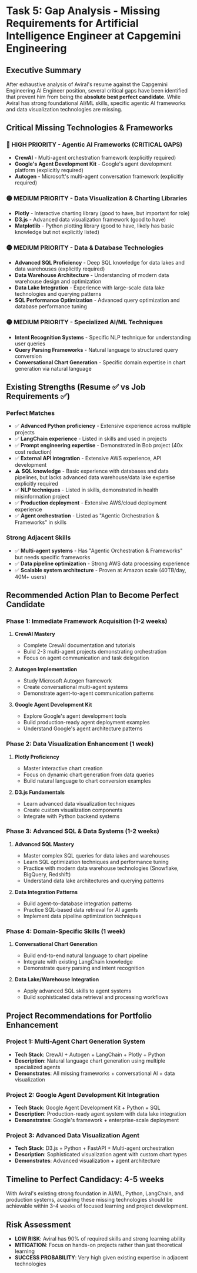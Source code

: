# Task 5: Gap Analysis - Missing Requirements for Artificial Intelligence Engineer at Capgemini Engineering

## Executive Summary
After exhaustive analysis of Aviral's resume against the Capgemini Engineering AI Engineer position, several critical gaps have been identified that prevent him from being the **absolute best perfect candidate**. While Aviral has strong foundational AI/ML skills, specific agentic AI frameworks and data visualization technologies are missing.

## Critical Missing Technologies & Frameworks

### 🔴 HIGH PRIORITY - Agentic AI Frameworks (CRITICAL GAPS)
- **CrewAI** - Multi-agent orchestration framework (explicitly required)
- **Google's Agent Development Kit** - Google's agent development platform (explicitly required)  
- **Autogen** - Microsoft's multi-agent conversation framework (explicitly required)

### 🟡 MEDIUM PRIORITY - Data Visualization & Charting Libraries
- **Plotly** - Interactive charting library (good to have, but important for role)
- **D3.js** - Advanced data visualization framework (good to have)
- **Matplotlib** - Python plotting library (good to have, likely has basic knowledge but not explicitly listed)

### 🟡 MEDIUM PRIORITY - Data & Database Technologies
- **Advanced SQL Proficiency** - Deep SQL knowledge for data lakes and data warehouses (explicitly required)
- **Data Warehouse Architecture** - Understanding of modern data warehouse design and optimization
- **Data Lake Integration** - Experience with large-scale data lake technologies and querying patterns
- **SQL Performance Optimization** - Advanced query optimization and database performance tuning

### 🟡 MEDIUM PRIORITY - Specialized AI/ML Techniques
- **Intent Recognition Systems** - Specific NLP technique for understanding user queries
- **Query Parsing Frameworks** - Natural language to structured query conversion
- **Conversational Chart Generation** - Specific domain expertise in chart generation via natural language

## Existing Strengths (Resume ✅ vs Job Requirements ✅)

### Perfect Matches
- ✅ **Advanced Python proficiency** - Extensive experience across multiple projects
- ✅ **LangChain experience** - Listed in skills and used in projects
- ✅ **Prompt engineering expertise** - Demonstrated in Bob project (40x cost reduction)
- ✅ **External API integration** - Extensive AWS experience, API development
- ⚠️ **SQL knowledge** - Basic experience with databases and data pipelines, but lacks advanced data warehouse/data lake expertise explicitly required
- ✅ **NLP techniques** - Listed in skills, demonstrated in health misinformation project
- ✅ **Production deployment** - Extensive AWS/cloud deployment experience
- ✅ **Agent orchestration** - Listed as "Agentic Orchestration & Frameworks" in skills

### Strong Adjacent Skills
- ✅ **Multi-agent systems** - Has "Agentic Orchestration & Frameworks" but needs specific frameworks
- ✅ **Data pipeline optimization** - Strong AWS data processing experience
- ✅ **Scalable system architecture** - Proven at Amazon scale (40TB/day, 40M+ users)

## Recommended Action Plan to Become Perfect Candidate

### Phase 1: Immediate Framework Acquisition (1-2 weeks)
1. **CrewAI Mastery**
   - Complete CrewAI documentation and tutorials
   - Build 2-3 multi-agent projects demonstrating orchestration
   - Focus on agent communication and task delegation

2. **Autogen Implementation**
   - Study Microsoft Autogen framework
   - Create conversational multi-agent systems
   - Demonstrate agent-to-agent communication patterns

3. **Google Agent Development Kit**
   - Explore Google's agent development tools
   - Build production-ready agent deployment examples
   - Understand Google's agent architecture patterns

### Phase 2: Data Visualization Enhancement (1 week)
1. **Plotly Proficiency**
   - Master interactive chart creation
   - Focus on dynamic chart generation from data queries
   - Build natural language to chart conversion examples

2. **D3.js Fundamentals**
   - Learn advanced data visualization techniques
   - Create custom visualization components
   - Integrate with Python backend systems

### Phase 3: Advanced SQL & Data Systems (1-2 weeks)
1. **Advanced SQL Mastery**
   - Master complex SQL queries for data lakes and warehouses
   - Learn SQL optimization techniques and performance tuning
   - Practice with modern data warehouse technologies (Snowflake, BigQuery, Redshift)
   - Understand data lake architectures and querying patterns

2. **Data Integration Patterns**
   - Build agent-to-database integration patterns
   - Practice SQL-based data retrieval for AI agents
   - Implement data pipeline optimization techniques

### Phase 4: Domain-Specific Skills (1 week)
1. **Conversational Chart Generation**
   - Build end-to-end natural language to chart pipeline
   - Integrate with existing LangChain knowledge
   - Demonstrate query parsing and intent recognition

2. **Data Lake/Warehouse Integration**
   - Apply advanced SQL skills to agent systems
   - Build sophisticated data retrieval and processing workflows

## Project Recommendations for Portfolio Enhancement

### Project 1: Multi-Agent Chart Generation System
- **Tech Stack**: CrewAI + Autogen + LangChain + Plotly + Python
- **Description**: Natural language chart generation using multiple specialized agents
- **Demonstrates**: All missing frameworks + conversational AI + data visualization

### Project 2: Google Agent Development Kit Integration
- **Tech Stack**: Google Agent Development Kit + Python + SQL
- **Description**: Production-ready agent system with data lake integration
- **Demonstrates**: Google's framework + enterprise-scale deployment

### Project 3: Advanced Data Visualization Agent
- **Tech Stack**: D3.js + Python + FastAPI + Multi-agent orchestration
- **Description**: Sophisticated visualization agent with custom chart types
- **Demonstrates**: Advanced visualization + agent architecture

## Timeline to Perfect Candidacy: 4-5 weeks

With Aviral's existing strong foundation in AI/ML, Python, LangChain, and production systems, acquiring these missing technologies should be achievable within 3-4 weeks of focused learning and project development.

## Risk Assessment
- **LOW RISK**: Aviral has 90% of required skills and strong learning ability
- **MITIGATION**: Focus on hands-on projects rather than just theoretical learning
- **SUCCESS PROBABILITY**: Very high given existing expertise in adjacent technologies
